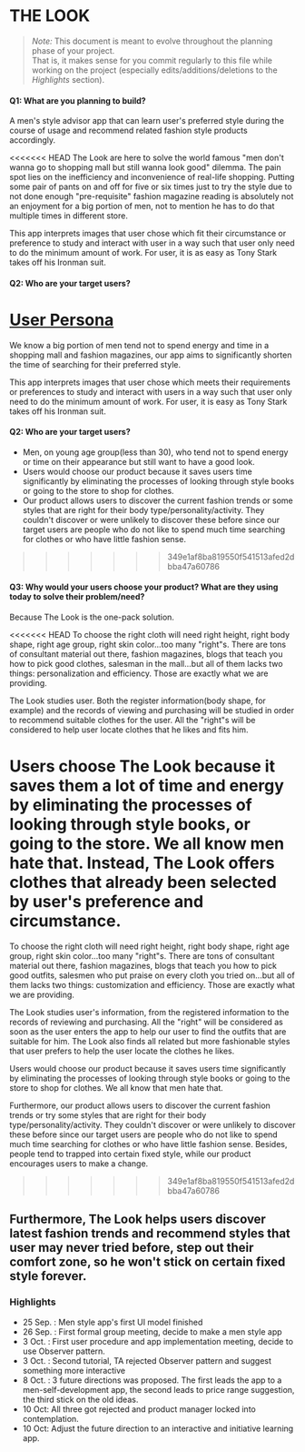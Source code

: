 # THE LOOK

 > _Note:_ This document is meant to evolve throughout the planning phase of your project.    
 > That is, it makes sense for you commit regularly to this file while working on the project (especially edits/additions/deletions to the _Highlights_ section).

#### Q1: What are you planning to build?

A men's style advisor app that can learn user's preferred style during the course of usage and recommend related fashion style products accordingly.

<<<<<<< HEAD
The Look are here to solve the world famous "men don't wanna go to shopping mall but still wanna look good" dilemma. The pain spot lies on the inefficiency and inconvenience of real-life shopping. Putting some pair of pants on and off for five or six times just to try the style due to not done enough "pre-requisite" fashion magazine reading is absolutely not an enjoyment for a big portion of men, not to mention he has to do that multiple times in different store.

This app interprets images that user chose which fit their circumstance or preference to study and interact with user in a way such that user only need to do the minimum amount of work. For user, it is as easy as Tony Stark takes off his Ironman suit.

#### Q2: Who are your target users?

[User Persona](https://drive.google.com/file/d/0B9rhmRtaxtTQc0t2a1V5VjBoZEE/view?usp=sharing)
=======
We know a big portion of men tend not to spend energy and time in a shopping mall and fashion magazines, our app aims to significantly shorten the time of searching for their preferred style.

This app interprets images that user chose which meets their requirements or preferences to study and interact with users in a way such that user only need to do the minimum amount of work. For user, it is easy as Tony Stark takes off his Ironman suit.

#### Q2: Who are your target users?

- Men, on young age group(less than 30), who tend not to spend energy or time on their appearance but still want to have a good look.
- Users would choose our product because it saves users time significantly by eliminating the processes of looking through style books or going to the store to shop for clothes.
- Our product allows users to discover the current fashion trends or some styles that are right for their body type/personality/activity. They couldn't discover or were unlikely to discover these before since our target users are people who do not like to spend much time searching for clothes or who have little fashion sense. 
>>>>>>> 349e1af8ba819550f541513afed2dbba47a60786

#### Q3: Why would your users choose your product? What are they using today to solve their problem/need?

Because The Look is the one-pack solution.

<<<<<<< HEAD
To choose the right cloth will need right height, right body shape, right age group, right skin color...too many "right"s. There are tons of consultant material out there, fashion magazines, blogs that teach you how to pick good clothes, salesman in the mall...but all of them lacks two things: personalization and efficiency. Those are exactly what we are providing.

The Look studies user. Both the register information(body shape, for example) and the records of viewing and purchasing will be studied in order to recommend suitable clothes for the user.  All the "right"s will be considered to help user locate clothes that he likes and fits him.

Users choose The Look because it saves them a lot of time and energy by eliminating the processes of looking through style books, or going to the store. We all know men hate that. Instead, The Look offers clothes that already been selected by user's preference and circumstance. 
=======
To choose the right cloth will need right height, right body shape, right age group, right skin color...too many "right"s. There are tons of consultant material out there, fashion magazines, blogs that teach you how to pick good outfits, salesmen who put praise on every cloth you tried on...but all of them lacks two things: customization and efficiency. Those are exactly what we are providing.

The Look studies user's information, from the registered information to the records of reviewing and purchasing. All the "right" will be considered as soon as the user enters the app to help our user to find the outfits that are suitable for him. The Look also finds all related but more fashionable styles that user prefers to help the user locate the clothes he likes.

Users would choose our product because it saves users time significantly by eliminating the processes of looking through style books or going to the store to shop for clothes. We all know that men hate that.

Furthermore, our product allows users to discover the current fashion trends or try some styles that are right for their body type/personality/activity. They couldn't discover or were unlikely to discover these before since our target users are people who do not like to spend much time searching for clothes or who have little fashion sense. Besides, people tend to trapped into certain fixed style, while our product encourages users to make a change.
>>>>>>> 349e1af8ba819550f541513afed2dbba47a60786

Furthermore, The Look helps users discover latest fashion trends and recommend styles that user may never tried before, step out their comfort zone, so he won't stick on certain fixed style forever.
----

### Highlights

* 25 Sep. : Men style app's first UI model finished
* 26 Sep. : First formal group meeting, decide to make a men style app
* 3 Oct. : First user procedure and app implementation meeting, decide to use Observer pattern.
* 3 Oct. : Second tutorial, TA rejected Observer pattern and suggest something more interactive
* 8 Oct. : 3 future directions was proposed. The first leads the app to a men-self-development app, the second leads to price range suggestion, the third stick on the old ideas. 
* 10 Oct: All three got rejected and product manager locked into contemplation.
* 10 Oct: Adjust the future direction to an interactive and initiative learning app.
